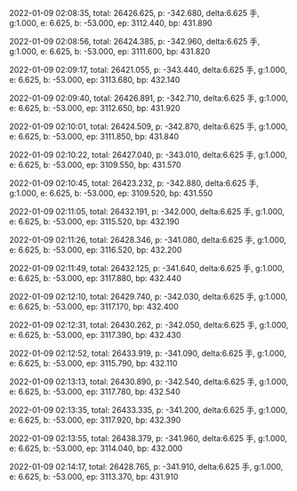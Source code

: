 2022-01-09 02:08:35, total: 26426.625, p: -342.680, delta:6.625 手, g:1.000, e: 6.625, b: -53.000, ep: 3112.440, bp: 431.890

2022-01-09 02:08:56, total: 26424.385, p: -342.960, delta:6.625 手, g:1.000, e: 6.625, b: -53.000, ep: 3111.600, bp: 431.820

2022-01-09 02:09:17, total: 26421.055, p: -343.440, delta:6.625 手, g:1.000, e: 6.625, b: -53.000, ep: 3113.680, bp: 432.140

2022-01-09 02:09:40, total: 26426.891, p: -342.710, delta:6.625 手, g:1.000, e: 6.625, b: -53.000, ep: 3112.650, bp: 431.920

2022-01-09 02:10:01, total: 26424.509, p: -342.870, delta:6.625 手, g:1.000, e: 6.625, b: -53.000, ep: 3111.850, bp: 431.840

2022-01-09 02:10:22, total: 26427.040, p: -343.010, delta:6.625 手, g:1.000, e: 6.625, b: -53.000, ep: 3109.550, bp: 431.570

2022-01-09 02:10:45, total: 26423.232, p: -342.880, delta:6.625 手, g:1.000, e: 6.625, b: -53.000, ep: 3109.520, bp: 431.550

2022-01-09 02:11:05, total: 26432.191, p: -342.000, delta:6.625 手, g:1.000, e: 6.625, b: -53.000, ep: 3115.520, bp: 432.190

2022-01-09 02:11:26, total: 26428.346, p: -341.080, delta:6.625 手, g:1.000, e: 6.625, b: -53.000, ep: 3116.520, bp: 432.200

2022-01-09 02:11:49, total: 26432.125, p: -341.640, delta:6.625 手, g:1.000, e: 6.625, b: -53.000, ep: 3117.880, bp: 432.440

2022-01-09 02:12:10, total: 26429.740, p: -342.030, delta:6.625 手, g:1.000, e: 6.625, b: -53.000, ep: 3117.170, bp: 432.400

2022-01-09 02:12:31, total: 26430.262, p: -342.050, delta:6.625 手, g:1.000, e: 6.625, b: -53.000, ep: 3117.390, bp: 432.430

2022-01-09 02:12:52, total: 26433.919, p: -341.090, delta:6.625 手, g:1.000, e: 6.625, b: -53.000, ep: 3115.790, bp: 432.110

2022-01-09 02:13:13, total: 26430.890, p: -342.540, delta:6.625 手, g:1.000, e: 6.625, b: -53.000, ep: 3117.780, bp: 432.540

2022-01-09 02:13:35, total: 26433.335, p: -341.200, delta:6.625 手, g:1.000, e: 6.625, b: -53.000, ep: 3117.920, bp: 432.390

2022-01-09 02:13:55, total: 26438.379, p: -341.960, delta:6.625 手, g:1.000, e: 6.625, b: -53.000, ep: 3114.040, bp: 432.000

2022-01-09 02:14:17, total: 26428.765, p: -341.910, delta:6.625 手, g:1.000, e: 6.625, b: -53.000, ep: 3113.370, bp: 431.910